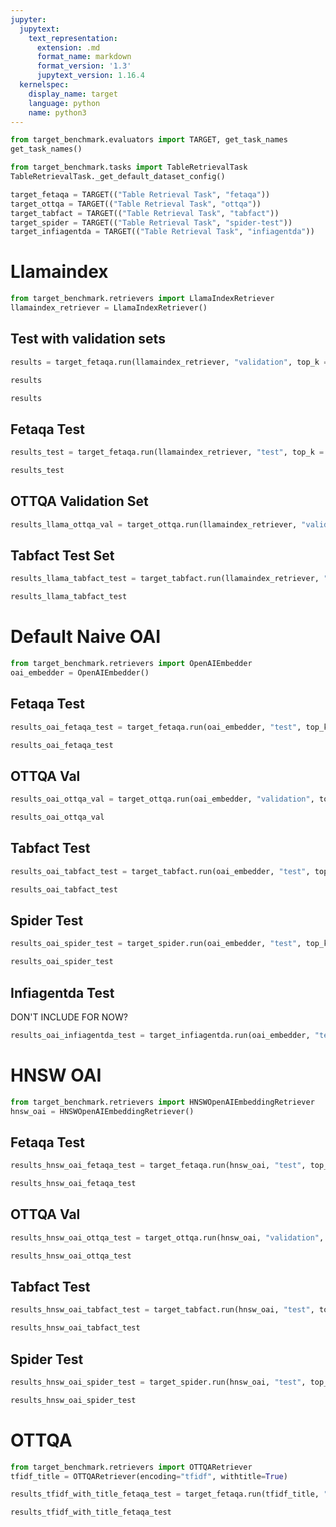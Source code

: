 ```yaml
---
jupyter:
  jupytext:
    text_representation:
      extension: .md
      format_name: markdown
      format_version: '1.3'
      jupytext_version: 1.16.4
  kernelspec:
    display_name: target
    language: python
    name: python3
---
```


```python
from target_benchmark.evaluators import TARGET, get_task_names
get_task_names()
```

```python
from target_benchmark.tasks import TableRetrievalTask
TableRetrievalTask._get_default_dataset_config()
```

```python
target_fetaqa = TARGET(("Table Retrieval Task", "fetaqa"))
target_ottqa = TARGET(("Table Retrieval Task", "ottqa"))
target_tabfact = TARGET(("Table Retrieval Task", "tabfact"))
target_spider = TARGET(("Table Retrieval Task", "spider-test"))
target_infiagentda = TARGET(("Table Retrieval Task", "infiagentda"))
```

# Llamaindex

```python
from target_benchmark.retrievers import LlamaIndexRetriever
llamaindex_retriever = LlamaIndexRetriever()
```

## Test with validation sets

```python
results = target_fetaqa.run(llamaindex_retriever, "validation", top_k = 10)
```

```python
results
```

```python
results
```

## Fetaqa Test

```python
results_test = target_fetaqa.run(llamaindex_retriever, "test", top_k = 10)
```

```python
results_test
```

## OTTQA Validation Set

```python
results_llama_ottqa_val = target_ottqa.run(llamaindex_retriever, "validation", top_k=10)
```

## Tabfact Test Set

```python
results_llama_tabfact_test = target_tabfact.run(llamaindex_retriever, "test", top_k=10)
```

```python
results_llama_tabfact_test
```

# Default Naive OAI

```python
from target_benchmark.retrievers import OpenAIEmbedder
oai_embedder = OpenAIEmbedder()
```

## Fetaqa Test

```python
results_oai_fetaqa_test = target_fetaqa.run(oai_embedder, "test", top_k = 10, batch_size=100, retrieval_results_file="./oai_fetaqa_test_retrieval_results.jsonl")
```

```python
results_oai_fetaqa_test
```

## OTTQA Val

```python
results_oai_ottqa_val = target_ottqa.run(oai_embedder, "validation", top_k = 10, batch_size=100, retrieval_results_file="./oai_ottqa_val_retrieval_results.jsonl")
```

```python
results_oai_ottqa_val
```

## Tabfact Test

```python
results_oai_tabfact_test = target_tabfact.run(oai_embedder, "test", top_k=10, batch_size=100, retrieval_results_file="oai_tabfact_test_retrieval_results.jsonl")
```

```python
results_oai_tabfact_test
```

## Spider Test

```python
results_oai_spider_test = target_spider.run(oai_embedder, "test", top_k=10, batch_size=100, retrieval_results_file="./oai_spider_test_retrieval_results.jsonl")
```

```python
results_oai_spider_test
```

## Infiagentda Test
DON'T INCLUDE FOR NOW?

```python
results_oai_infiagentda_test = target_infiagentda.run(oai_embedder, "test", top_k=10, batch_size=100, retrieval_results_file="./oai_infiagentda_test_retrieval_results.jsonl")
```

# HNSW OAI

```python
from target_benchmark.retrievers import HNSWOpenAIEmbeddingRetriever
hnsw_oai = HNSWOpenAIEmbeddingRetriever()

```

## Fetaqa Test

```python
results_hnsw_oai_fetaqa_test = target_fetaqa.run(hnsw_oai, "test", top_k = 10, batch_size=100, retrieval_results_file="./hnsw_oai_fetaqa_test_retrieval_results.jsonl")
```

```python
results_hnsw_oai_fetaqa_test
```

## OTTQA Val

```python
results_hnsw_oai_ottqa_test = target_ottqa.run(hnsw_oai, "validation", top_k = 10, batch_size=100, retrieval_results_file="./hnsw_oai_ottqa_val_retrieval_results.jsonl")
```

```python
results_hnsw_oai_ottqa_test
```

## Tabfact Test

```python
results_hnsw_oai_tabfact_test = target_tabfact.run(hnsw_oai, "test", top_k = 10, batch_size=100, retrieval_results_file="./hnsw_oai_tabfact_test_retrieval_results.jsonl")
```

```python
results_hnsw_oai_tabfact_test
```

## Spider Test

```python
results_hnsw_oai_spider_test = target_spider.run(hnsw_oai, "test", top_k = 10, batch_size=100, retrieval_results_file="./hnsw_oai_spider_test_retrieval_results.jsonl")
```

```python
results_hnsw_oai_spider_test
```

# OTTQA

```python
from target_benchmark.retrievers import OTTQARetriever
tfidf_title = OTTQARetriever(encoding="tfidf", withtitle=True)

```

```python
results_tfidf_with_title_fetaqa_test = target_fetaqa.run(tfidf_title, "test", top_k = 10, batch_size=100, retrieval_results_file="./tfidf_fetaqa_test_retrieval_results.jsonl")
```

```python
results_tfidf_with_title_fetaqa_test
```

```python

```
